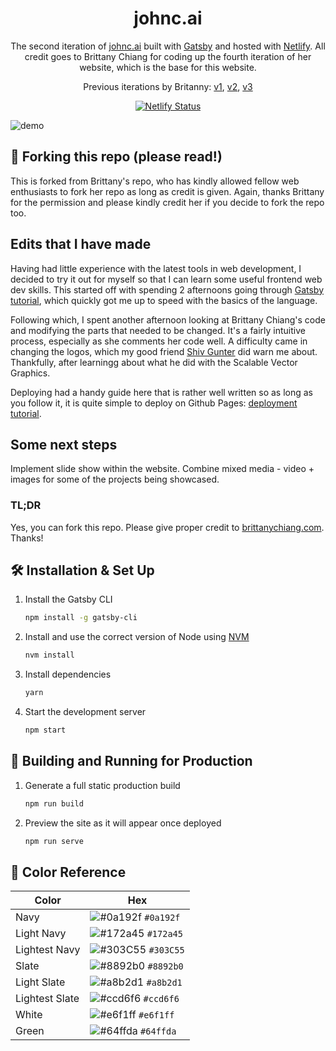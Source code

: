 <h1 align="center">
  johnc.ai
</h1>
<p align="center">
  The second iteration of <a href="https://johnc.ai" target="_blank">johnc.ai</a> built with <a href="https://www.gatsbyjs.org/" target="_blank">Gatsby</a> and hosted with <a href="https://www.netlify.com/" target="_blank">Netlify</a>. All credit goes to Brittany Chiang for coding up the fourth iteration of her website, which is the base for this website.
</p>
<p align="center">
  Previous iterations by Britanny:
  <a href="https://github.com/bchiang7/v1" target="_blank">v1</a>,
  <a href="https://github.com/bchiang7/v2" target="_blank">v2</a>,
  <a href="https://github.com/bchiang7/bchiang7.github.io" target="_blank">v3</a>
</p>
<p align="center">
  <a href="https://app.netlify.com/sites/brittanychiang/deploys" target="_blank">
    <img src="https://api.netlify.com/api/v1/badges/1963b488-7b78-48c9-9e2d-6fb5e47ab3af/deploy-status" alt="Netlify Status" />
  </a>
</p>

![demo](https://raw.githubusercontent.com/johncai117/johncai117.github.io/main/src/images/demo.png)

## 🚨 Forking this repo (please read!)

This is forked from Brittany's repo, who has kindly allowed fellow web enthusiasts to fork her repo as long as credit is given. Again, thanks Brittany for the permission and please kindly credit her if you decide to fork the repo too.

## Edits that I have made

Having had little experience with the latest tools in web development, I decided to try it out for myself so that I can learn some useful frontend web dev skills. This started off with spending 2 afternoons going through <a href="https://www.gatsbyjs.com/tutorial/" target="_blank">Gatsby tutorial</a>, which quickly got me up to speed with the basics of the language.

Following which, I spent another afternoon looking at Brittany Chiang's code and modifying the parts that needed to be changed. It's a fairly intuitive process, especially as she comments her code well. A difficulty came in changing the logos, which my good friend <a href="https://github.com/hivestrung" target="_blank">Shiv Gunter</a> did warn me about. Thankfully, after learningg about what he did with the Scalable Vector Graphics.

Deploying had a handy guide here that is rather well written so as long as you follow it, it is quite simple to deploy on Github Pages: <a href="https://www.gatsbyjs.com/docs/how-gatsby-works-with-github-pages/" target="_blank"> deployment tutorial</a>.

## Some next steps

Implement slide show within the website.
Combine mixed media - video + images for some of the projects being showcased.

### TL;DR

Yes, you can fork this repo. Please give proper credit to [brittanychiang.com](https://brittanychiang.com). Thanks!

## 🛠 Installation & Set Up

1. Install the Gatsby CLI

   ```sh
   npm install -g gatsby-cli
   ```

2. Install and use the correct version of Node using [NVM](https://github.com/nvm-sh/nvm)

   ```sh
   nvm install
   ```

3. Install dependencies

   ```sh
   yarn
   ```

4. Start the development server

   ```sh
   npm start
   ```

## 🚀 Building and Running for Production

1. Generate a full static production build

   ```sh
   npm run build
   ```

1. Preview the site as it will appear once deployed

   ```sh
   npm run serve
   ```

## 🎨 Color Reference

| Color          | Hex                                                                |
| -------------- | ------------------------------------------------------------------ |
| Navy           | ![#0a192f](https://via.placeholder.com/10/0a192f?text=+) `#0a192f` |
| Light Navy     | ![#172a45](https://via.placeholder.com/10/0a192f?text=+) `#172a45` |
| Lightest Navy  | ![#303C55](https://via.placeholder.com/10/303C55?text=+) `#303C55` |
| Slate          | ![#8892b0](https://via.placeholder.com/10/8892b0?text=+) `#8892b0` |
| Light Slate    | ![#a8b2d1](https://via.placeholder.com/10/a8b2d1?text=+) `#a8b2d1` |
| Lightest Slate | ![#ccd6f6](https://via.placeholder.com/10/ccd6f6?text=+) `#ccd6f6` |
| White          | ![#e6f1ff](https://via.placeholder.com/10/e6f1ff?text=+) `#e6f1ff` |
| Green          | ![#64ffda](https://via.placeholder.com/10/64ffda?text=+) `#64ffda` |
